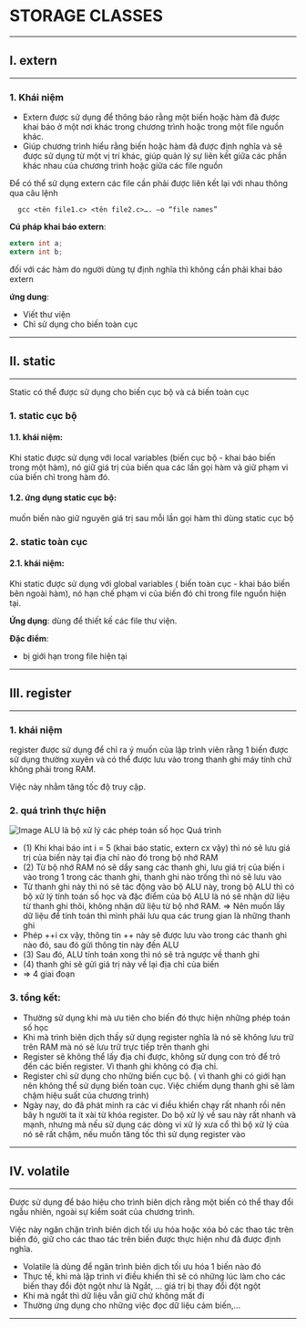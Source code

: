# STORAGE CLASSES
***
## I. extern
***
### 1. Khái niệm 
- Extern được sử dụng để thông báo rằng một biến hoặc hàm đã được khai báo ở một nơi khác trong chương trình hoặc trong một file nguồn khác.
- Giúp chương trình hiểu rằng biến hoặc hàm đã được định nghĩa và sẽ được sử dụng từ một vị trí khác, giúp quản lý sự liên kết giữa các phần khác nhau của chương trình hoặc giữa các file nguồn

Để có thể sử dụng extern các file cần phải được liên kết lại với nhau thông qua câu lệnh
      
      gcc <tên file1.c> <tên file2.c>…. –o “file names” 

**Cú pháp khai báo extern**:
```C
extern int a;
extern int b;
```

đối với các hàm do người dùng tự định nghĩa thì không cần phải khai báo extern

**ứng dung**:
- Viết thư viện
- Chỉ sử dụng cho biến toàn cục

***
## II. static
***
Static có thể được sử dụng cho biến cục bộ và cả biến toàn cục

### 1. static cục bộ
#### 1.1. khái niệm:

Khi static được sử dụng với local variables (biến cục bộ - khai báo biến trong một hàm), nó giữ giá trị của biến qua các lần gọi hàm và giữ phạm vi của biến chỉ trong hàm đó.

#### 1.2. ứng dụng static cục bộ:
muốn biến nào giữ nguyên giá trị sau mỗi lần gọi hàm thì dùng static cục bộ

### 2. static toàn cục
#### 2.1. khái niệm:

Khi static được sử dụng với global variables ( biến toàn cục - khai báo biến bên ngoài hàm), nó hạn chế phạm vi của biến đó chỉ trong file nguồn hiện tại.

**Ứng dụng**: dùng để thiết kế các file thư viện.

**Đặc điểm**:
- bị giới hạn trong file hiện tại

***
## III. register
***
### 1. khái niệm
register được sử dụng để chỉ ra ý muốn của lập trình viên rằng 1 biến được sử dụng thường xuyên và có thể được lưu vào trong thanh ghi máy tính chứ không phải trong RAM. 

Việc này nhằm tăng tốc độ truy cập. 

### 2. quá trình thực hiện
![Image](https://github.com/user-attachments/assets/3d35f663-138f-40f8-a900-d21a7c28edef)
ALU là bộ xử lý các phép toán số học
Quá trình 
-	(1) Khi khai báo int i = 5 (khai báo static, extern cx vậy) thì nó sẽ lưu giá trị của biến này tại địa chỉ nào đó trong bộ nhớ RAM
-	(2) Từ bộ nhớ RAM nó sẽ dẩy sang các thanh ghi, lưu giá trị của biến i vào trong 1 trong các thanh ghi, thanh ghi nào trống thì nó sẽ lưu vào
-	Từ thanh ghi này thì nó sẽ tác động vào bộ ALU này, trong bộ ALU thì có bộ xử lý tính toán số học và đặc điểm của bộ ALU là nó sẽ nhận dữ liệu từ  thanh ghi thôi, không nhận dữ liệu từ bộ nhớ RAM. 
=> Nên muốn lấy dữ liệu để tính toán thì mình phải lưu qua các trung gian là những thanh ghi 
-	Phép ++i cx vậy, thông tin ++ này sẽ được lưu vào trong các thanh ghi nào đó, sau đó gửi thông tin này đến ALU
-	(3) Sau đó, ALU tính toán xong thì nó sẽ trả ngược về thanh ghi
-	(4) thanh ghi sẽ gửi giá trị này về lại địa chỉ của biến 
-	=> 4 giai đoạn

### 3. tổng kết: 
- Thường sử dụng khi mà ưu tiên cho biến đó thực hiện những phép toán số học 
- Khi mà trình biên dịch thấy sử dụng register nghĩa là nó sẽ không lưu trữ trên RAM mà nó sẽ lưu trữ trực tiếp trên thanh ghi
- Register sẽ không thể lấy địa chỉ được, không sử dụng con trỏ để trỏ đến các biến register. Vì thanh ghi không có địa chỉ. 
- Register chỉ sử dụng cho những biến cục bộ. 
( vì thanh ghi có giới hạn nên không thể sử dụng biến toàn cục. Việc chiếm dụng thanh ghi sẽ làm chậm hiệu suất của chương trình)
- Ngày nay, do đã phát minh ra các vi điều khiển chạy rất nhanh rồi nên bây h người ta ít xài từ khóa register. Do bộ xử lý về sau này rất nhanh và mạnh, nhưng mà nếu sử dụng các dòng vi xử lý xưa cổ thì bộ xử lý của nó sẽ rất chậm, nếu muốn tăng tốc thì sử dụng register vào  

***
## IV. volatile 
***
Được sử dụng để báo hiệu cho trình biên dịch rằng một biến có thể thay đổi ngẫu nhiên, ngoài sự kiểm soát của chương trình. 

Việc này ngăn chặn trình biên dịch tối ưu hóa hoặc xóa bỏ các thao tác trên biến đó, giữ cho các thao tác trên biến được thực hiện như đã được định nghĩa.
 
- Volatile là dùng để ngăn trình biên dịch tối ưu hóa 1 biến nào đó
- Thực tế, khi mà lập trình vi điều khiển thì sẽ có những lúc làm cho các biến thay đổi đột ngột như là Ngắt, … giá trị bị thay đổi đột ngột 
- Khi mà ngắt thì dữ liệu vẫn giữ chứ không mất đi
- Thường ứng dụng cho những việc đọc dữ liệu cảm biến,…

***


 